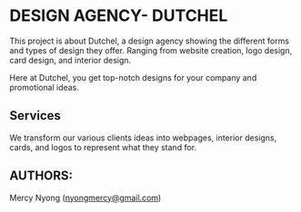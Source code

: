 # DESIGN AGENCY- DUTCHEL
This project is about Dutchel, a design agency showing the different forms and types of design they offer.
Ranging from website creation, logo design, card design, and interior design.

Here at Dutchel, you get top-notch designs for your company and promotional ideas.
## Services
We transform our various clients ideas into webpages, interior designs, cards, and logos to represent what they stand for.

## AUTHORS:
Mercy Nyong (nyongmercy@gmail.com)
